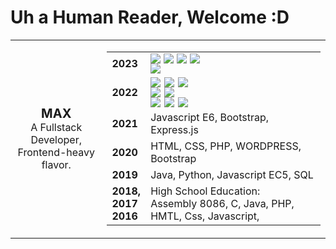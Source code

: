 # Uh a Human Reader, Welcome :D

<table>
    <tr>
        <td style="text-align: center">
            <strong style="font-size: 20px; "> MAX </strong>
            <br/>A Fullstack Developer,
            <br/>Frontend-heavy flavor.
        </td>
        <td>
            <table>
                <tr >
                    <td>
                        <strong>2023</strong>
                    </td>
                    <td >
                        <div style="display: inline-flex; gap: 5px">
                            <img src="https://img.shields.io/badge/typescript-%23007ACC.svg?style=for-the-badge&logo=typescript&logoColor=white"/>
                            <img src="https://img.shields.io/badge/react-%2320232a.svg?style=for-the-badge&logo=react&logoColor=%2361DAFB"/>
                            <img src="https://img.shields.io/badge/MUI-%230081CB.svg?style=for-the-badge&logo=mui&logoColor=white"/>
                            <img src="https://img.shields.io/badge/pnpm-%234a4a4a.svg?style=for-the-badge&logo=pnpm&logoColor=f69220">
                        </div> <br/>
                        <div style="display: inline-flex; gap: 5px">
                            <img src="https://img.shields.io/badge/rust-%23000000.svg?style=for-the-badge&logo=rust&logoColor=white"/>
                        </div>
                    </td>
                </tr>
                <tr>
                    <td>
                        <strong>2022</strong>
                    </td>
                    <td >
                    <div style="display: inline-flex; gap: 6px">
                        <img src="https://img.shields.io/badge/vuejs-%2335495e.svg?style=for-the-badge&logo=vuedotjs&logoColor=%234FC08D"/>
                        <img src="https://img.shields.io/badge/Quasar-16B7FB?style=for-the-badge&logo=quasar&logoColor=black&color=lightblue"/>
                        <img src="https://img.shields.io/badge/tailwindcss-%2338B2AC.svg?style=for-the-badge&logo=tailwind-css&logoColor=white"/>
                    </div> <br/>
                    <div style="display: inline-flex; gap: 6px">
                        <img src="https://img.shields.io/badge/typescript-%23007ACC.svg?style=for-the-badge&logo=typescript&logoColor=white"/>
                        <img src="https://img.shields.io/badge/express.js-%23404d59.svg?style=for-the-badge&logo=express&logoColor=%2361DAFB"/>
                    </div> <br/>
                   <div style="display: inline-flex; gap: 6px">
                        <img src="https://img.shields.io/badge/GoogleCloud-%234285F4.svg?style=for-the-badge&logo=google-cloud&logoColor=white"/>
                        <img src="https://img.shields.io/badge/Firebase-039BE5?style=for-the-badge&logo=Firebase&logoColor=orange"/>
                        <img src="https://img.shields.io/badge/gitlab%20ci-%23181717.svg?style=for-the-badge&logo=gitlab&logoColor=white"/>
                    </div>
                     <!-- Vue, Material UI, Tailwind Css,
                     <br>Express.js, Typescript, Google Cloud,
                     <br>  Firebase, BigQuery,  Gitlab CI/CD -->
                    </td>
                </tr>
                <tr>
                    <td>
                        <strong>2021</strong>
                    </td>
                    <td>
                    Javascript E6, Bootstrap, Express.js
                    </td>
                </tr>
                <tr>
                    <td>
                        <strong>2020</strong>
                    </td>
                    <td>
                        HTML, CSS, PHP, WORDPRESS, Bootstrap
                    </td>
                </tr>
                <tr>
                    <td>
                        <strong>2019</strong>
                    </td>
                    <td>
                    Java, Python, Javascript EC5, SQL
                    </td>
                </tr>
                <tr>
                    <td>
                        <strong> 
                            2018,
                            <br/>2017
                            <br/>2016
                        </strong>
                    </td>
                    <td>
                    High School Education:
                    <br>Assembly 8086, C, Java, PHP, HMTL, Css, Javascript,
                    </td>
                </tr>
                </tr>
            </table>
        </td>
    </tr>
</table>
<!--
**MaksymSharinDev/MaksymSharinDev** is a ✨ _special_ ✨ repository because its `README.md` (this file) appears on your GitHub profile.

Here are some ideas to get you started:

- 🔭 I’m currently working on ...
- 🌱 I’m currently learning ...
- 👯 I’m looking to collaborate on ...
- 🤔 I’m looking for help with ...
- 💬 Ask me about ...
- 📫 How to reach me: ...
- 😄 Pronouns: ...
- ⚡ Fun fact: ...
-->

<!--
**MaksymSharinDev/MaksymSharinDev** is a ✨ _special_ ✨ repository because its `README.md` (this file) appears on your GitHub profile.

Here are some ideas to get you started:

- 🔭 I’m currently working on ...
- 🌱 I’m currently learning ...
- 👯 I’m looking to collaborate on ...
- 🤔 I’m looking for help with ...
- 💬 Ask me about ...
- 📫 How to reach me: ...
- 😄 Pronouns: ...
- ⚡ Fun fact: ...
-->
